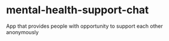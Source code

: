# mental-health-support-chat
App that provides people with opportunity to support each other anonymously
